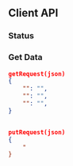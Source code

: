 ## Client API

### __Status__


### __Get Data__
```json
getRequest(json)
{
    "": "",
    "": "",
    "": "",
}


putRequest(json)
{
    "
}

```